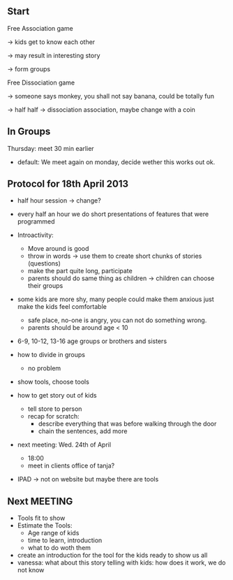 Start
-----

Free Association game
>
 ->	kids get to know each other
>
 ->	may result in interesting story
>	
 ->	form groups

Free Dissociation game
>
 -> someone says monkey, you shall not say banana, could be totally fun
>
-> half half -> dissociation association, maybe change with a coin

In Groups
---------

Thursday: meet 30 min earlier

-	default: We meet again on monday, decide wether this works out ok.

Protocol for 18th April 2013
----------------------------

-   half hour session -> change?
-   every half an hour we do short presentations of features that were programmed
-   Introactivity: 
    -   Move around is good
    -   throw in words -> use them to create short chunks of stories (questions)
    -   make the part quite long, participate
    -   parents should do same thing as children
    ->  children can choose their groups

-   some kids are more shy, many people could make them anxious 
    just make the kids feel comfortable
    -   safe place, no-one is angry, you can not do something wrong.
    -   parents should be around age < 10
    
-   6-9, 10-12, 13-16 age groups or brothers and sisters
        
-   how to divide in groups
    -   no problem
-   show tools, choose tools
    
-   how to get story out of kids
    -   tell store to person
    -   recap for scratch: 
        -   describe everything that was before walking through the door
        -   chain the sentences, add more
    
-   next meeting: Wed. 24th of April
    -   18:00
    -   meet in clients office of tanja?
    
-   IPAD -> not on website but maybe there are tools

Next MEETING
------------

-   Tools fit to show
-   Estimate the Tools: 
    -   Age range of kids
    -   time to learn, introduction
    -   what to do woth them
-   create an introduction for the tool for the kids ready to show us all
-   vanessa: what about this story telling with kids: how does it work, we do not know
